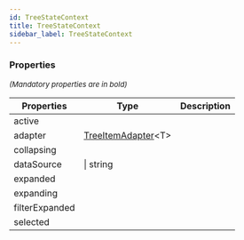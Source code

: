 ```yaml
---
id: TreeStateContext
title: TreeStateContext
sidebar_label: TreeStateContext
---
```




### Properties

<font size="2"><i>(Mandatory properties are in bold)</i></font>

| Properties | Type | Description |
| --------- | ---- | ----------- |
| active |  |  |
| adapter | [TreeItemAdapter](/api2/types/TreeItemAdapter.md)<T\> |  |
| collapsing |  |  |
| dataSource |  \| string |  |
| expanded |  |  |
| expanding |  |  |
| filterExpanded |  |  |
| selected |  |  |
